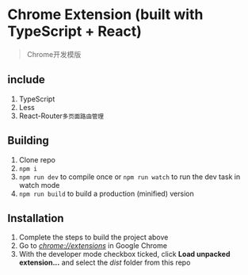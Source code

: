 # Chrome Extension (built with TypeScript + React)

> Chrome开发模版

## include

1. TypeScript
2. Less
3. React-Router`多页面路由管理`

## Building

1. Clone repo
2. `npm i`
3. `npm run dev` to compile once or `npm run watch` to run the dev task in watch mode
4. `npm run build` to build a production (minified) version

## Installation

1. Complete the steps to build the project above
2. Go to [_chrome://extensions_](chrome://extensions) in Google Chrome
3. With the developer mode checkbox ticked, click **Load unpacked extension...** and select the _dist_ folder from this
   repo
